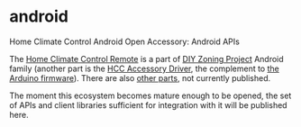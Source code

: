 android
=======

Home Climate Control Android Open Accessory: Android APIs

The [Home Climate Control Remote](https://play.google.com/store/apps/details?id=net.sf.dz4.android.remote) is a part of [DIY Zoning Project](https://github.com/home-climate-control/dz) Android family (another part is the [HCC Accessory Driver](https://play.google.com/store/apps/details?id=net.sf.dz4.adk), the complement to [the Arduino firmware](https://github.com/home-climate-control/arduino)). There are also [other parts](http://www.homeclimatecontrol.com/overseer), not currently published.

The moment this ecosystem becomes mature enough to be opened, the set of APIs and client libraries sufficient for integration with it will be published here.
